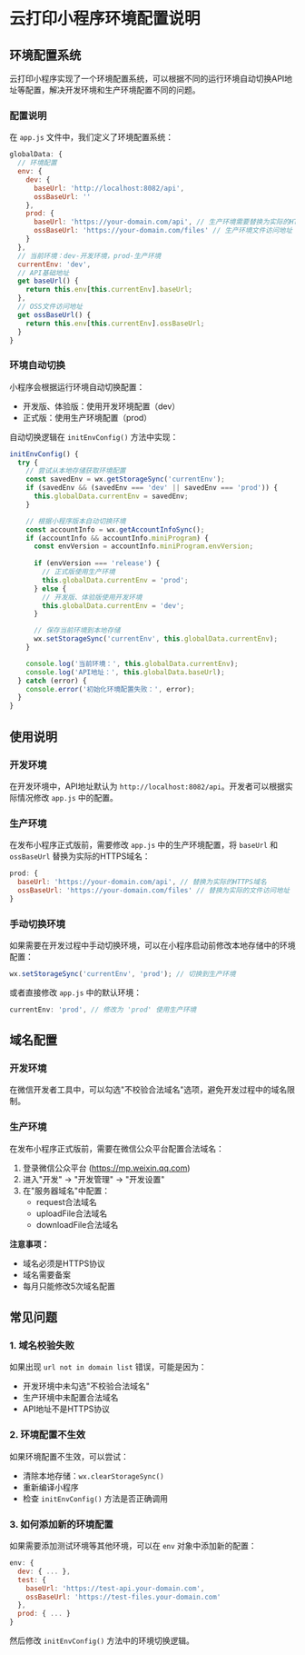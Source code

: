 # 云打印小程序环境配置说明

## 环境配置系统

云打印小程序实现了一个环境配置系统，可以根据不同的运行环境自动切换API地址等配置，解决开发环境和生产环境配置不同的问题。

### 配置说明

在 `app.js` 文件中，我们定义了环境配置系统：

```javascript
globalData: {
  // 环境配置
  env: {
    dev: {
      baseUrl: 'http://localhost:8082/api',
      ossBaseUrl: ''
    },
    prod: {
      baseUrl: 'https://your-domain.com/api', // 生产环境需要替换为实际的HTTPS域名
      ossBaseUrl: 'https://your-domain.com/files' // 生产环境文件访问地址
    }
  },
  // 当前环境：dev-开发环境，prod-生产环境
  currentEnv: 'dev',
  // API基础地址
  get baseUrl() {
    return this.env[this.currentEnv].baseUrl;
  },
  // OSS文件访问地址
  get ossBaseUrl() {
    return this.env[this.currentEnv].ossBaseUrl;
  }
}
```

### 环境自动切换

小程序会根据运行环境自动切换配置：

- 开发版、体验版：使用开发环境配置（dev）
- 正式版：使用生产环境配置（prod）

自动切换逻辑在 `initEnvConfig()` 方法中实现：

```javascript
initEnvConfig() {
  try {
    // 尝试从本地存储获取环境配置
    const savedEnv = wx.getStorageSync('currentEnv');
    if (savedEnv && (savedEnv === 'dev' || savedEnv === 'prod')) {
      this.globalData.currentEnv = savedEnv;
    }

    // 根据小程序版本自动切换环境
    const accountInfo = wx.getAccountInfoSync();
    if (accountInfo && accountInfo.miniProgram) {
      const envVersion = accountInfo.miniProgram.envVersion;
      
      if (envVersion === 'release') {
        // 正式版使用生产环境
        this.globalData.currentEnv = 'prod';
      } else {
        // 开发版、体验版使用开发环境
        this.globalData.currentEnv = 'dev';
      }

      // 保存当前环境到本地存储
      wx.setStorageSync('currentEnv', this.globalData.currentEnv);
    }

    console.log('当前环境：', this.globalData.currentEnv);
    console.log('API地址：', this.globalData.baseUrl);
  } catch (error) {
    console.error('初始化环境配置失败：', error);
  }
}
```

## 使用说明

### 开发环境

在开发环境中，API地址默认为 `http://localhost:8082/api`。开发者可以根据实际情况修改 `app.js` 中的配置。

### 生产环境

在发布小程序正式版前，需要修改 `app.js` 中的生产环境配置，将 `baseUrl` 和 `ossBaseUrl` 替换为实际的HTTPS域名：

```javascript
prod: {
  baseUrl: 'https://your-domain.com/api', // 替换为实际的HTTPS域名
  ossBaseUrl: 'https://your-domain.com/files' // 替换为实际的文件访问地址
}
```

### 手动切换环境

如果需要在开发过程中手动切换环境，可以在小程序启动前修改本地存储中的环境配置：

```javascript
wx.setStorageSync('currentEnv', 'prod'); // 切换到生产环境
```

或者直接修改 `app.js` 中的默认环境：

```javascript
currentEnv: 'prod', // 修改为 'prod' 使用生产环境
```

## 域名配置

### 开发环境

在微信开发者工具中，可以勾选"不校验合法域名"选项，避免开发过程中的域名限制。

### 生产环境

在发布小程序正式版前，需要在微信公众平台配置合法域名：

1. 登录微信公众平台 (https://mp.weixin.qq.com)
2. 进入"开发" -> "开发管理" -> "开发设置"
3. 在"服务器域名"中配置：
   - request合法域名
   - uploadFile合法域名
   - downloadFile合法域名

**注意事项：**
- 域名必须是HTTPS协议
- 域名需要备案
- 每月只能修改5次域名配置

## 常见问题

### 1. 域名校验失败

如果出现 `url not in domain list` 错误，可能是因为：
- 开发环境中未勾选"不校验合法域名"
- 生产环境中未配置合法域名
- API地址不是HTTPS协议

### 2. 环境配置不生效

如果环境配置不生效，可以尝试：
- 清除本地存储：`wx.clearStorageSync()`
- 重新编译小程序
- 检查 `initEnvConfig()` 方法是否正确调用

### 3. 如何添加新的环境配置

如果需要添加测试环境等其他环境，可以在 `env` 对象中添加新的配置：

```javascript
env: {
  dev: { ... },
  test: {
    baseUrl: 'https://test-api.your-domain.com',
    ossBaseUrl: 'https://test-files.your-domain.com'
  },
  prod: { ... }
}
```

然后修改 `initEnvConfig()` 方法中的环境切换逻辑。